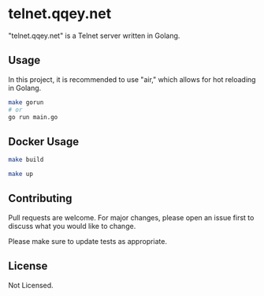 # telnet.qqey.net

"telnet.qqey.net" is a Telnet server written in Golang.

## Usage

In this project, it is recommended to use "air," which allows for hot reloading in Golang.

```sh
make gorun
# or
go run main.go
```

## Docker Usage

```sh
make build

make up
```

## Contributing

Pull requests are welcome. For major changes, please open an issue first
to discuss what you would like to change.

Please make sure to update tests as appropriate.

## License

Not Licensed.
